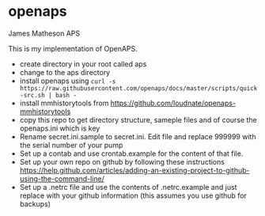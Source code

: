 # openaps
James Matheson APS

This is my implementation of OpenAPS. 

* create directory in your root called aps
* change to the aps directory
* install openaps using ```curl -s https://raw.githubusercontent.com/openaps/docs/master/scripts/quick-src.sh | bash -```
* install mmhistorytools from https://github.com/loudnate/openaps-mmhistorytools
* copy this repo to get directory structure, sameple files and of course the openaps.ini which is key
* Rename secret.ini.sample to secret.ini. Edit file and replace 999999 with the serial number of your pump
* Set up a contab and use crontab.example for the content of that file.
* Set up your own repo on github by following these instructions https://help.github.com/articles/adding-an-existing-project-to-github-using-the-command-line/
* Set up a .netrc file and use the contents of .netrc.example and just replace with your github information (this assumes you use github for backups)
